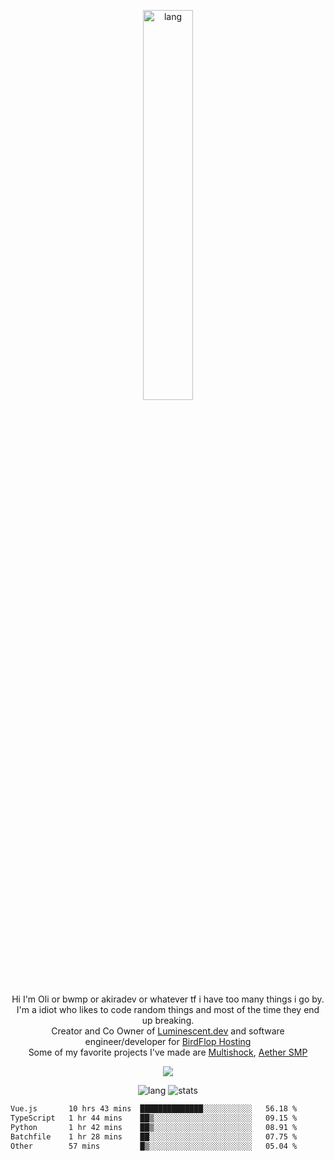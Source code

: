 <p align="center">
 <a href="https://luminescent.dev">
  <img width="40%" alt="lang" src="https://github.com/bwmp/bwmp/blob/main/l_10.png?raw=true" />
 </a>
</p>

<p align="center">
 Hi I'm Oli or bwmp or akiradev or whatever tf i have too many things i go by.<br>
 I'm a idiot who likes to code random things and most of the time they end up breaking.<br>
 Creator and Co Owner of <a href="https://luminescent.dev">Luminescent.dev</a> and software engineer/developer for <a href="https://www.birdflop.com">BirdFlop Hosting</a><br>
 Some of my favorite projects I've made are <a href="https://github.com/PiShock-Inc/MultiShock">Multishock</a>, <a href="https://www.aethersmp.com">Aether SMP</a>
</p>

<p align="center">
  <a href="https://discord.com/users/798738506859282482"><img align="center" src="https://lanyard-profile-readme.vercel.app/api/798738506859282482?bg=433e4f&borderRadius=10px&showDisplayName=true&idleMessage=Probably%20sleeping"/></a>
</p>

<p align="center">
 <img alt="lang" src="https://github-readme-stats.vercel.app/api/top-langs/?username=bwmp&layout=compact&hide_border=true&langs_count=10&theme=transparent&custom_title=Languages" />
 <img alt="stats" src="https://github-readme-stats.vercel.app/api?username=bwmp&show_icons=true&hide_border=true&count_private=true&theme=transparent&custom_title=Statistics">
</p>
<p align="center">
 <!--START_SECTION:waka-->

```txt
Vue.js       10 hrs 43 mins  ██████████████░░░░░░░░░░░   56.18 %
TypeScript   1 hr 44 mins    ██▒░░░░░░░░░░░░░░░░░░░░░░   09.15 %
Python       1 hr 42 mins    ██▒░░░░░░░░░░░░░░░░░░░░░░   08.91 %
Batchfile    1 hr 28 mins    ██░░░░░░░░░░░░░░░░░░░░░░░   07.75 %
Other        57 mins         █▒░░░░░░░░░░░░░░░░░░░░░░░   05.04 %
```

<!--END_SECTION:waka-->
</p>
